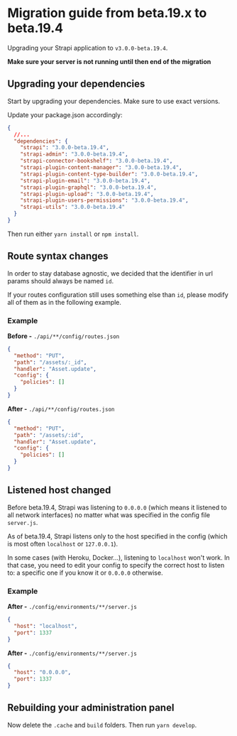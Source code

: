 # Migration guide from beta.19.x to beta.19.4

Upgrading your Strapi application to `v3.0.0-beta.19.4`.

**Make sure your server is not running until then end of the migration**

## Upgrading your dependencies

Start by upgrading your dependencies. Make sure to use exact versions.

Update your package.json accordingly:

```json
{
  //...
  "dependencies": {
    "strapi": "3.0.0-beta.19.4",
    "strapi-admin": "3.0.0-beta.19.4",
    "strapi-connector-bookshelf": "3.0.0-beta.19.4",
    "strapi-plugin-content-manager": "3.0.0-beta.19.4",
    "strapi-plugin-content-type-builder": "3.0.0-beta.19.4",
    "strapi-plugin-email": "3.0.0-beta.19.4",
    "strapi-plugin-graphql": "3.0.0-beta.19.4",
    "strapi-plugin-upload": "3.0.0-beta.19.4",
    "strapi-plugin-users-permissions": "3.0.0-beta.19.4",
    "strapi-utils": "3.0.0-beta.19.4"
  }
}
```

Then run either `yarn install` or `npm install`.

## Route syntax changes

In order to stay database agnostic, we decided that the identifier in url params should always be named `id`.

If your routes configuration still uses something else than `id`, please modify all of them as in the following example.

### Example

**Before -** `./api/**/config/routes.json`

```json
{
  "method": "PUT",
  "path": "/assets/:_id",
  "handler": "Asset.update",
  "config": {
    "policies": []
  }
}
```

**After -** `./api/**/config/routes.json`

```json
{
  "method": "PUT",
  "path": "/assets/:id",
  "handler": "Asset.update",
  "config": {
    "policies": []
  }
}
```

## Listened host changed

Before beta.19.4, Strapi was listening to `0.0.0.0` (which means it listened to all network interfaces) no matter what was specified in the config file `server.js`.

As of beta.19.4, Strapi listens only to the host specified in the config (which is most often `localhost` or `127.0.0.1`).

In some cases (with Heroku, Docker...), listening to `localhost` won't work. In that case, you need to edit your config to specify the correct host to listen to: a specific one if you know it or `0.0.0.0` otherwise.

### Example

**After -** `./config/environments/**/server.js`

```json
{
  "host": "localhost",
  "port": 1337
}
```

**After -** `./config/environments/**/server.js`

```json
{
  "host": "0.0.0.0",
  "port": 1337
}
```

## Rebuilding your administration panel

Now delete the `.cache` and `build` folders. Then run `yarn develop`.
